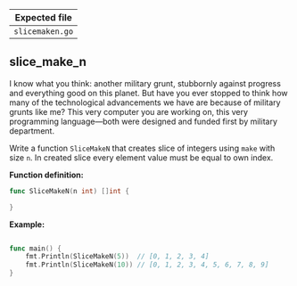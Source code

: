 | Expected file   |
| --------------- |
| `slicemaken.go` |

## slice_make_n

<p data-story-username="lascar123">I know what you think: another military grunt, stubbornly against progress and everything good on this planet. But have you ever stopped to think how many of the technological advancements we have are because of military grunts like me? This very computer you are working on, this very programming language—both were designed and funded first by military department.</p>


Write a function `SliceMakeN` that creates slice of integers using `make` with size `n`. In created slice every element value must be equal to own index.

**Function definition:**

```go
func SliceMakeN(n int) []int {

}
```

**Example:**

```go

func main() {
    fmt.Println(SliceMakeN(5))  // [0, 1, 2, 3, 4]
    fmt.Println(SliceMakeN(10)) // [0, 1, 2, 3, 4, 5, 6, 7, 8, 9]
}
```
